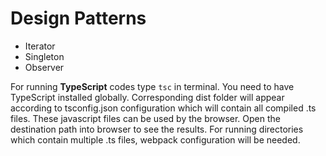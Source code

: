 # Design Patterns

- Iterator
- Singleton
- Observer

For running **TypeScript** codes type `tsc` in terminal. You need to have TypeScript installed globally. Corresponding dist folder will appear according to tsconfig.json configuration which will contain all compiled .ts files. These javascript files can be used by the browser. Open the destination path into browser to see the results.
For running directories which contain multiple .ts files, webpack configuration will be needed.
